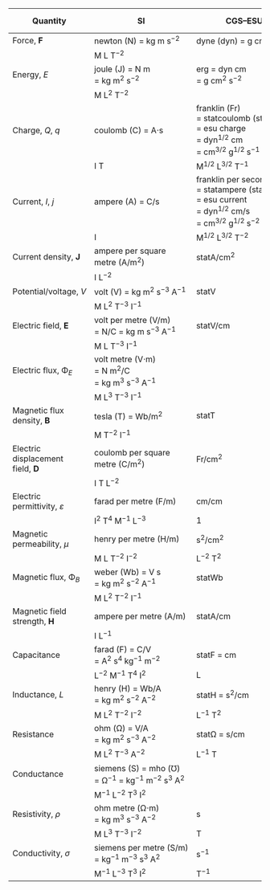 | Quantity                           | SI                                                                                                  | CGS–ESU                                                                                                                                  | Gaussian                | CGS–EMU                                                                                                        | Heaviside–Lorentz |
|------------------------------------|-----------------------------------------------------------------------------------------------------|------------------------------------------------------------------------------------------------------------------------------------------|-------------------------|----------------------------------------------------------------------------------------------------------------|-------------------|
| Force, **F**                       | newton (N) = kg m s<sup>−2</sup>                                                                    | dyne (dyn) = g cm s<sup>−2</sup>                                                                                                         |                         |                                                                                                                |                   |
|                                    | M L T<sup>−2</sup>                                                                                  |                                                                                                                                          |                         |                                                                                                                |                   |
| Energy, _E_                        | joule (J) = N m = kg m<sup>2</sup> s<sup>−2</sup>                                                   | erg = dyn cm = g cm<sup>2</sup> s<sup>−2</sup>                                                                                           |                         |                                                                                                                |                   |
|                                    | M L<sup>2</sup> T<sup>−2</sup>                                                                      |                                                                                                                                          |                         |                                                                                                                |                   |
| Charge, _Q_, _q_                   | coulomb (C) = A⋅s                                                                                   | franklin (Fr) = statcoulomb (statC) = esu charge = dyn<sup>1/2</sup> cm = cm<sup>3/2</sup> g<sup>1/2</sup> s<sup>−1</sup>                | Fr = statC = esu charge | biot second (Bi⋅s) = abcoulomb (abC) = emu charge = dyn<sup>1/2</sup> s = cm<sup>1/2</sup> g<sup>1/2</sup>     |                   |
|                                    | I T                                                                                                 | M<sup>1/2</sup> L<sup>3/2</sup> T<sup>−1</sup>                                                                                           |                         | M<sup>1/2</sup> L<sup>1/2</sup>                                                                                |                   |
| Current, _I_, _j_                  | ampere (A) = C/s                                                                                    | franklin per second (Fr/s) = statampere (statA) = esu current = dyn<sup>1/2</sup> cm/s = cm<sup>3/2</sup> g<sup>1/2</sup> s<sup>−2</sup> |                         | biot (Bi) = abampere (abA) = emu current = dyn<sup>1/2</sup> = cm<sup>1/2</sup> g<sup>1/2</sup> s<sup>−1</sup> |                   |
|                                    | I                                                                                                   | M<sup>1/2</sup> L<sup>3/2</sup> T<sup>−2</sup>                                                                                           |                         | M<sup>1/2</sup> L<sup>1/2</sup> T<sup>−1</sup>                                                                 |                   |
| Current density, **J**             | ampere per square metre (A/m<sup>2</sup>)                                                           | statA/cm<sup>2</sup>                                                                                                                     | statA/cm<sup>2</sup>    | Bi/cm<sup>2</sup>                                                                                              |                   |
|                                    | I L<sup>−2</sup>                                                                                    |                                                                                                                                          |                         |                                                                                                                |                   |
| Potential/voltage, _V_             | volt (V) = kg m<sup>2</sup> s<sup>−3</sup> A<sup>−1</sup>                                           | statV                                                                                                                                    | statV                   | abV                                                                                                            |                   |
|                                    | M L<sup>2</sup> T<sup>−3</sup> I<sup>−1</sup>                                                       |                                                                                                                                          |                         |                                                                                                                |                   |
| Electric field, **E**              | volt per metre (V/m) = N/C = kg m s<sup>−3</sup> A<sup>−1</sup>                                     | statV/cm                                                                                                                                 | statV/cm                | abV/cm                                                                                                         |                   |
|                                    | M L T<sup>−3</sup> I<sup>−1</sup>                                                                   |                                                                                                                                          |                         |                                                                                                                |                   |
| Electric flux, Φ<sub>_E_</sub>     | volt metre (V⋅m) = N m<sup>2</sup>/C = kg m<sup>3</sup> s<sup>−3</sup> A<sup>−1</sup>               |                                                                                                                                          |                         |                                                                                                                |                   |
|                                    | M L<sup>3</sup> T<sup>−3</sup> I<sup>−1</sup>                                                       |                                                                                                                                          |                         |                                                                                                                |                   |
| Magnetic flux density, **B**       | tesla (T) = Wb/m<sup>2</sup>                                                                        | statT                                                                                                                                    | G                       | G                                                                                                              |                   |
|                                    | M T<sup>−2</sup> I<sup>−1</sup>                                                                     |                                                                                                                                          |                         |                                                                                                                |                   |
| Electric displacement field, **D** | coulomb per square metre (C/m<sup>2</sup>)                                                          | Fr/cm<sup>2</sup>                                                                                                                        | Fr/cm<sup>2</sup>       | abC/cm<sup>2</sup>                                                                                             |                   |
|                                    | I T L<sup>−2</sup>                                                                                  |                                                                                                                                          |                         |                                                                                                                |                   |
| Electric permittivity, _ε_         | farad per metre (F/m)                                                                               | cm/cm                                                                                                                                    | cm/cm                   | s<sup>2</sup>/cm<sup>2</sup>                                                                                   |                   |
|                                    | I<sup>2</sup> T<sup>4</sup> M<sup>−1</sup> L<sup>−3</sup>                                           | 1                                                                                                                                        | 1                       | L<sup>−</sup> T</sup>2</sup>                                                                                   |                   |
| Magnetic permeability, _μ_         | henry per metre (H/m)                                                                               | s<sup>2</sup>/cm<sup>2</sup>                                                                                                             | cm/cm                   | cm/cm                                                                                                          |                   |
|                                    | M L T<sup>−2</sup> I<sup>−2</sup>                                                                   | L<sup>−2</sup> T<sup>2</sup>                                                                                                             | 1                       | 1                                                                                                              |                   |
| Magnetic flux, Φ<sub>_B_</sub>     | weber (Wb) = V s = kg m<sup>2</sup> s<sup>−2</sup> A<sup>−1</sup>                                   | statWb                                                                                                                                   | Mx                      | Mx                                                                                                             |                   |
|                                    | M L<sup>2</sup> T<sup>−2</sup> I<sup>−1</sup>                                                       |                                                                                                                                          |                         |                                                                                                                |                   |
| Magnetic field strength, **H**     | ampere per metre (A/m)                                                                              | statA/cm                                                                                                                                 | Oe                      | Oe                                                                                                             |                   |
|                                    | I L<sup>−1</sup>                                                                                    |                                                                                                                                          |                         |                                                                                                                |                   |
| Capacitance                        | farad (F) = C/V = A<sup>2</sup> s<sup>4</sup> kg<sup>−1</sup> m<sup>−2</sup>                        | statF = cm                                                                                                                               | cm                      | abF                                                                                                            |                   |
|                                    | L<sup>−2</sup> M<sup>−1</sup> T<sup>4</sup> I<sup>2</sup>                                           | L                                                                                                                                        | L                       |                                                                                                                |                   |
| Inductance, _L_                    | henry (H) = Wb/A = kg m<sup>2</sup> s<sup>−2</sup> A<sup>−2</sup>                                   | statH = s<sup>2</sup>/cm                                                                                                                 | statH                   | abH                                                                                                            |                   |
|                                    | M L<sup>2</sup> T<sup>−2</sup> I<sup>−2</sup>                                                       | L<sup>−1</sup> T<sup>2</sup>                                                                                                             |                         |                                                                                                                |                   |
| Resistance                         | ohm (Ω) = V/A = kg m<sup>2</sup> s<sup>−3</sup> A<sup>−2</sup>                                      | statΩ = s/cm                                                                                                                             | s/cm                    | abΩ                                                                                                            |                   |
|                                    | M L<sup>2</sup> T<sup>−3</sup> A<sup>−2</sup>                                                       | L<sup>−1</sup> T                                                                                                                         | L<sup>−1</sup> T        |                                                                                                                |                   |
| Conductance                        | siemens (S) = mho (℧) = Ω<sup>−1</sup> = kg<sup>−1</sup> m<sup>−2</sup> s<sup>3</sup> A<sup>2</sup> |                                                                                                                                          |                         |                                                                                                                |                   |
|                                    | M<sup>−1</sup> L<sup>−2</sup> T<sup>3</sup> I<sup>2</sup>                                           |                                                                                                                                          |                         |                                                                                                                |                   |
| Resistivity, _ρ_                   | ohm metre (Ω⋅m) = kg m<sup>3</sup> s<sup>−3</sup> A<sup>−2</sup>                                    | s                                                                                                                                        | s                       |                                                                                                                |                   |
|                                    | M L<sup>3</sup> T<sup>−3</sup> I<sup>−2</sup>                                                       | T                                                                                                                                        | T                       |                                                                                                                |                   |
| Conductivity, _σ_                  | siemens per metre (S/m) = kg<sup>−1</sup> m<sup>−3</sup> s<sup>3</sup> A<sup>2</sup>                | s<sup>−1</sup>                                                                                                                           | s<sup>−1</sup>          |                                                                                                                |                   |
|                                    | M<sup>−1</sup> L<sup>−3</sup> T<sup>3</sup> I<sup>2</sup>                                           | T<sup>−1</sup>                                                                                                                           | T<sup>−1</sup>          |                                                                                                                |                   |
